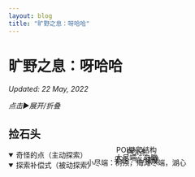 ```yaml
---
layout: blog
title: "旷野之息：呀哈哈"
---
```


# 旷野之息：呀哈哈

*Updated: 22 May, 2022*

_点击▶展开/折叠_

## 捡石头

<!-- #1 START 折叠 -->
<details open class="bg-zinc-900 p-5 my-5">
<summary>奇怪的点（主动探索）</summary>

<!-- #2 START 三联 -->
<div style="display: flex; flex-direction: row; width: 33%;">
    <img src="https://www.gamattract.com/stockPageImg/zeldaBW/1047.jpg" alt="" style="margin-right: 2%;"/>
    <img src="https://www.gamattract.com/stockPageImg/zeldaBW/982.jpg" alt="" style="margin-right: 2%;"/> 
    <img src="https://www.gamattract.com/stockPageImg/zeldaBW/948.jpg" alt=""/>
</div>
<div style="text-align: center; margin-top:-25px;">
    POI点
</div>
<!-- #2 END 三联 -->

<!-- #3 START 三联 -->
<div style="display: flex; flex-direction: row; width: 33%;">
    <img src="https://www.gamattract.com/stockPageImg/zeldaBW/1014.jpg" alt="" style="margin-right: 2%;"/>
    <img src="https://www.gamattract.com/stockPageImg/zeldaBW/964.jpg" alt="" style="margin-right: 2%;"/> 
    <img src="https://www.gamattract.com/stockPageImg/zeldaBW/1044.jpg" alt=""/>
</div>
<div style="text-align: center; margin-top:-25px;">
    POI攀爬结构
</div>
<!-- #3 END 三联 -->

</details>
<!-- #1 END 折叠 -->

<!-- 分P了 -->
<!-- 分P了 -->
<!-- 分P了 -->


<!-- #4 START 折叠 -->
<details open class="bg-zinc-900 p-5 my-5">
<summary>探索补偿式（被动探索）</summary>

<!-- #5 START 三联 -->
<div style="display: flex; flex-direction: row; width: 33%;">
    <img src="https://www.gamattract.com/stockPageImg/zeldaBW/949.jpg" alt="" style="margin-right: 2%;"/>
    <img src="https://www.gamattract.com/stockPageImg/zeldaBW/999.jpg" alt="" style="margin-right: 2%;"/> 
    <img src="https://www.gamattract.com/stockPageImg/zeldaBW/1082.jpg" alt=""/>
</div>
<div style="text-align: center; margin-top:-25px;">
    小尽端：树顶，海滩尽端，湖心
</div>
<!-- #5 END 三联 -->


<!-- #6 START 三联 -->
<div style="display: flex; flex-direction: row; width: 33%;">
    <img src="https://www.gamattract.com/stockPageImg/zeldaBW/1072.jpg" alt="" style="margin-right: 2%;"/>
    <img src="https://www.gamattract.com/stockPageImg/zeldaBW/950.jpg" alt="" style="margin-right: 2%;"/> 
    <img src="https://www.gamattract.com/stockPageImg/zeldaBW/1033.jpg" alt=""/>
</div>
<div style="text-align: center; margin-top:-25px;">
    半途：岩/墙壁
</div>
<!-- #6 END 三联 -->

<!-- #7 START 三联 -->
<div style="display: flex; flex-direction: row; width: 33%;">
    <img src="https://www.gamattract.com/stockPageImg/zeldaBW/1030.jpg" alt="" style="margin-right: 2%;"/>
    <img src="https://www.gamattract.com/stockPageImg/zeldaBW/1002.jpg" alt="" style="margin-right: 2%;"/> 
    <img src="https://www.gamattract.com/stockPageImg/zeldaBW/988.jpg" alt=""/>
</div>
<div style="text-align: center; margin-top:-25px;">
    大尽端：鸟瞰
</div>
<!-- #7 END 三联 -->

</details>
<!-- #4 END 折叠 -->

<!-- 分P了 -->
<!-- 分P了 -->
<!-- 分P了 -->